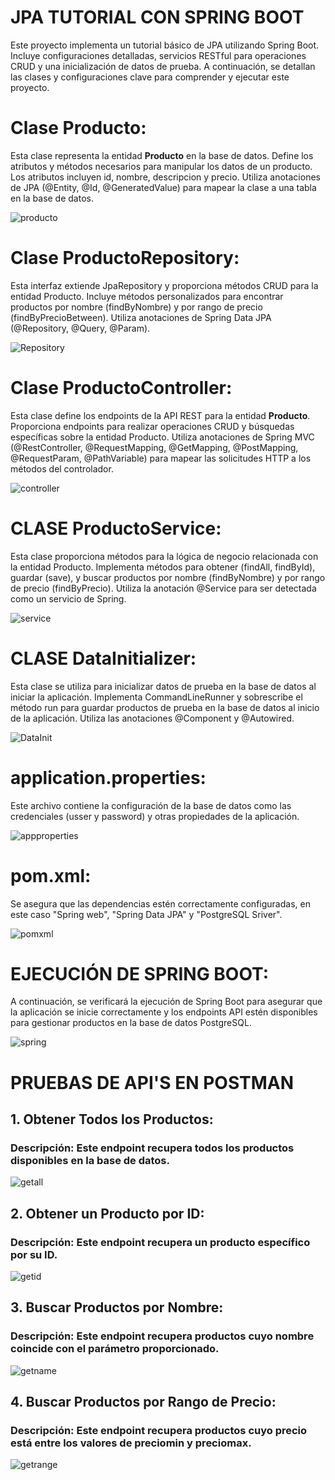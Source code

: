 # JPA TUTORIAL CON SPRING BOOT
Este proyecto implementa un tutorial básico de JPA utilizando Spring Boot. Incluye configuraciones detalladas, servicios RESTful para operaciones CRUD y una inicialización de datos de prueba. A continuación, se detallan las clases y configuraciones clave para comprender y ejecutar este proyecto.

# Clase Producto:

Esta clase representa la entidad **Producto** en la base de datos. Define los atributos y métodos necesarios para manipular los datos de un producto. Los atributos incluyen id, nombre, descripcion y precio. Utiliza anotaciones de JPA (@Entity, @Id, @GeneratedValue) para mapear la clase a una tabla en la base de datos.

![producto](https://raw.githubusercontent.com/mamf1209/JPA-Tutorial/main/images/producto.jpg)


# Clase ProductoRepository:

Esta interfaz extiende JpaRepository y proporciona métodos CRUD para la entidad Producto. Incluye métodos personalizados para encontrar productos por nombre (findByNombre) y por rango de precio (findByPrecioBetween). Utiliza anotaciones de Spring Data JPA (@Repository, @Query, @Param).

![Repository](https://raw.githubusercontent.com/mamf1209/JPA-Tutorial/main/images/prepository.jpg)


# Clase ProductoController:

Esta clase define los endpoints de la API REST para la entidad **Producto**. Proporciona endpoints para realizar operaciones CRUD y búsquedas específicas sobre la entidad Producto. Utiliza anotaciones de Spring MVC (@RestController, @RequestMapping, @GetMapping, @PostMapping, @RequestParam, @PathVariable) para mapear las solicitudes HTTP a los métodos del controlador.


![controller](https://raw.githubusercontent.com/mamf1209/JPA-Tutorial/main/images/pcontroller.jpg)


# CLASE ProductoService:

Esta clase proporciona métodos para la lógica de negocio relacionada con la entidad Producto. Implementa métodos para obtener (findAll, findById), guardar (save), y buscar productos por nombre (findByNombre) y por rango de precio (findByPrecio). Utiliza la anotación @Service para ser detectada como un servicio de Spring.

![service](https://raw.githubusercontent.com/mamf1209/JPA-Tutorial/main/images/pservice.jpg)


# CLASE DataInitializer:

Esta clase se utiliza para inicializar datos de prueba en la base de datos al iniciar la aplicación. Implementa CommandLineRunner y sobrescribe el método run para guardar productos de prueba en la base de datos al inicio de la aplicación. Utiliza las anotaciones @Component y @Autowired.

![DataInit](https://raw.githubusercontent.com/mamf1209/JPA-Tutorial/main/images/data.jpg)


# application.properties:

Este archivo contiene la configuración de la base de datos como las credenciales (usser y password) y otras propiedades de la aplicación.

![appproperties](https://raw.githubusercontent.com/mamf1209/JPA-Tutorial/main/images/approperties.jpg)


# pom.xml:

Se asegura que las dependencias estén correctamente configuradas, en este caso "Spring web", "Spring Data JPA" y "PostgreSQL Sriver".

![pomxml](https://raw.githubusercontent.com/mamf1209/JPA-Tutorial/main/images/pom.jpg)


# EJECUCIÓN DE SPRING BOOT:


A continuación, se verificará la ejecución de Spring Boot para asegurar que la aplicación se inicie correctamente y los endpoints API estén disponibles para gestionar productos en la base de datos PostgreSQL.

![spring](https://raw.githubusercontent.com/mamf1209/JPA-Tutorial/main/images/spring.jpg)


# PRUEBAS DE API'S EN POSTMAN

## 1. Obtener Todos los Productos:
### **Descripción:** Este endpoint recupera todos los productos disponibles en la base de datos.
![getall](https://raw.githubusercontent.com/mamf1209/JPA-Tutorial/main/images/getAll.jpg)

## 2. Obtener un Producto por ID:
### **Descripción:** Este endpoint recupera un producto específico por su ID.
![getid](https://raw.githubusercontent.com/mamf1209/JPA-Tutorial/main/images/getId.jpg)

## 3. Buscar Productos por Nombre:
### **Descripción:** Este endpoint recupera productos cuyo nombre coincide con el parámetro proporcionado.
![getname](https://raw.githubusercontent.com/mamf1209/JPA-Tutorial/main/images/getname.jpg)

## 4. Buscar Productos por Rango de Precio:
### **Descripción:** Este endpoint recupera productos cuyo precio está entre los valores de preciomin y preciomax.
![getrange](https://raw.githubusercontent.com/mamf1209/JPA-Tutorial/main/images/getminmax.jpg)





